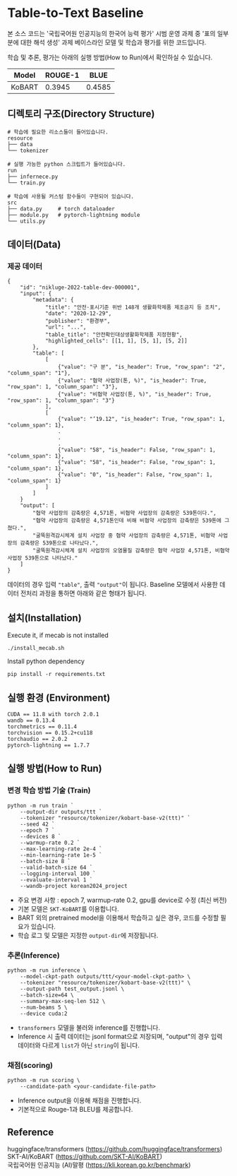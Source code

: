 # Table-to-Text Baseline
본 소스 코드는 '국립국어원 인공지능의 한국어 능력 평가' 시범 운영 과제 중 '표의 일부분에 대한 해석 생성' 과제 베이스라인 모델 및 학습과 평가를 위한 코드입니다.

학습 및 추론, 평가는 아래의 실행 방법(How to Run)에서 확인하실 수 있습니다.  

|Model|ROUGE-1|BLUE|
|:---:|---|---|
|KoBART|0.3945|0.4585|

## 디렉토리 구조(Directory Structure)
```
# 학습에 필요한 리소스들이 들어있습니다.
resource
├── data
└── tokenizer

# 실행 가능한 python 스크립트가 들어있습니다.
run
├── infernece.py
└── train.py

# 학습에 사용될 커스텀 함수들이 구현되어 있습니다.
src
├── data.py     # torch dataloader
├── module.py   # pytorch-lightning module
└── utils.py
```

## 데이터(Data)
### 제공 데이터
```
{
    "id": "nikluge-2022-table-dev-000001",
    "input": {
        "metadata": {
            "title": "안전·표시기준 위반 148개 생활화학제품 제조금지 등 조치",
            "date": "2020-12-29",
            "publisher": "환경부",
            "url": "...",
            "table_title": "안전확인대상생활화학제품 지정현황",
            "highlighted_cells": [[1, 1], [5, 1], [5, 2]]
        },
        "table": [
            [
                {"value": "구 분", "is_header": True, "row_span": "2", "column_span": "1"},
                {"value": "협약 사업장(톤, %)", "is_header": True, "row_span": 1, "column_span": "3"},
                {"value": "비협약 사업장(톤, %)", "is_header": True, "row_span": 1, "column_span": "3"}
            ],
            [
                {"value": "‘19.12", "is_header": True, "row_span": 1, "column_span": 1},
                .
                .
                .
                {"value": "58", "is_header": False, "row_span": 1, "column_span": 1},
                {"value": "58", "is_header": False, "row_span": 1, "column_span": 1},
                {"value": "0", "is_header": False, "row_span": 1, "column_span": 1}
            ]
        ]
    }
    "output": [
        "협약 사업장의 감축량은 4,571톤, 비협약 사업장의 감축량은 539톤이다.",
        "협약 사업장의 감축량은 4,571톤인데 비해 비협약 사업장의 감축량은 539톤에 그쳤다.",
        "굴뚝원격감시체계 설치 사업장 중 협약 사업장의 감축량은 4,571톤, 비협약 사업장의 감축량은 539톤으로 나타났다.",
        "굴뚝원격감시체계 설치 사업장의 오염물질 감축량은 협약 사업장 4,571톤, 비협약 사업장 539톤으로 나타났다."
    ]
}
```
데이터의 경우 입력 `"table"`, 출력 `"output"`이 됩니다. Baseline 모델에서 사용한 데이터 전처리 과정을 통하면 아래와 같은 형태가 됩니다.

## 설치(Installation)
Execute it, if mecab is not installed
```
./install_mecab.sh
```

Install python dependency
```
pip install -r requirements.txt
```

## 실행 환경 (Environment)
```
CUDA == 11.8 with torch 2.0.1
wandb == 0.13.4
torchmetrics == 0.11.4
torchvision == 0.15.2+cu118
torchaudio == 2.0.2
pytorch-lightning == 1.7.7
```


## 실행 방법(How to Run)
### 변경 학습 방법 기술 (Train)
```
python -m run train `
    --output-dir outputs/ttt `
    --tokenizer "resource/tokenizer/kobart-base-v2(ttt)" `
    --seed 42 `
    --epoch 7 `
    --devices 8 `
    --warmup-rate 0.2 `
    --max-learning-rate 2e-4 `
    --min-learning-rate 1e-5 `
    --batch-size 8 `
    --valid-batch-size 64 `
    --logging-interval 100 `
    --evaluate-interval 1 `
    --wandb-project korean2024_project
```
- 주요 변경 사항 : epoch 7, warmup-rate 0.2, gpu를 device로 수정 (최신 버전)
- 기본 모델은 `SKT-KoBART`를 이용합니다.
- BART 외의 pretrained model을 이용해서 학습하고 싶은 경우, 코드를 수정할 필요가 있습니다.
- 학습 로그 및 모델은 지정한 `output-dir`에 저장됩니다.

### 추론(Inference)
```
python -m run inference \
    --model-ckpt-path outputs/ttt/<your-model-ckpt-path> \
    --tokenizer "resource/tokenizer/kobart-base-v2(ttt)" \
    --output-path test_output.jsonl \
    --batch-size=64 \
    --summary-max-seq-len 512 \
    --num-beams 5 \
    --device cuda:2
```
- `transformers` 모델을 불러와 inference를 진행합니다.
- Inference 시 출력 데이터는 jsonl format으로 저장되며, "output"의 경우 입력 데이터와 다르게 `list`가 아닌 `string`이 됩니다.

### 채점(scoring)
```
python -m run scoring \
    --candidate-path <your-candidate-file-path>
```
- Inference output을 이용해 채점을 진행합니다.
- 기본적으로 Rouge-1과 BLEU를 제공합니다.

## Reference

huggingface/transformers (https://github.com/huggingface/transformers)  
SKT-AI/KoBART (https://github.com/SKT-AI/KoBART)  
국립국어원 인공지능 (AI)말평 (https://kli.korean.go.kr/benchmark)  
